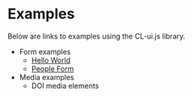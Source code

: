 
# Examples

Below are links to examples using the CL-ui.js library.

+ Form examples
    + [Hello World](helloworld.html)
    + [People Form](people-form.html)
+ Media examples
    + DOI media elements

